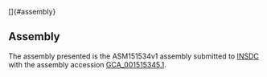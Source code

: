 []{#assembly}

Assembly
--------

The assembly presented is the ASM151534v1 assembly submitted to
[INSDC](http://www.insdc.org) with the assembly accession
[GCA\_001515345.1](http://www.ebi.ac.uk/ena/data/view/GCA_001515345.1).
